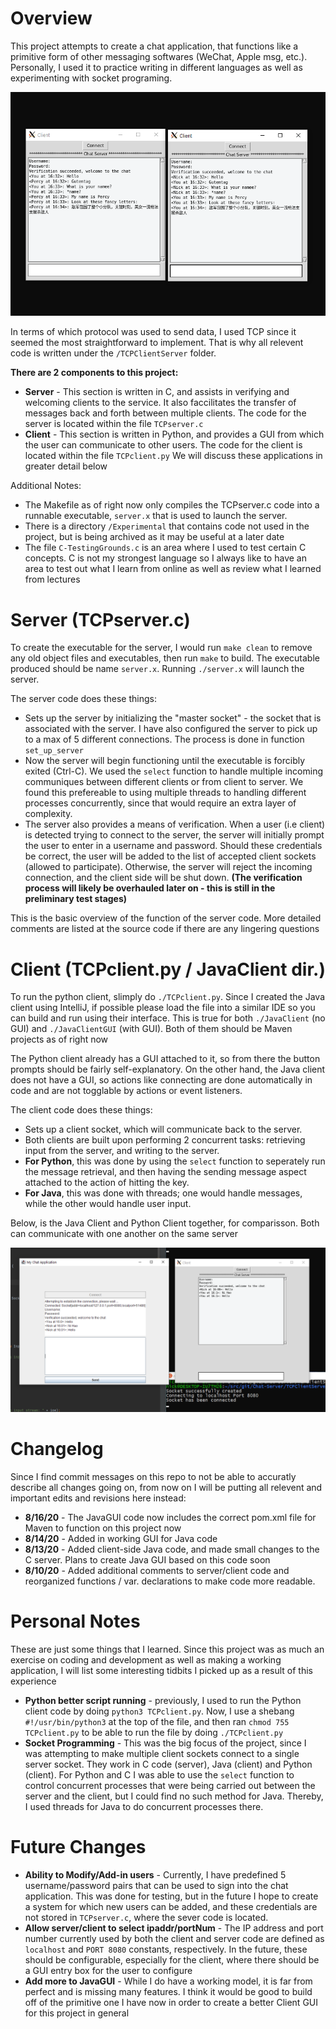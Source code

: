# Overview
This project attempts to create a chat application, that functions like a primitive form of other messaging softwares (WeChat, Apple msg, etc.). Personally, I used it to practice writing in different languages as well as experimenting with socket programing. 

<p align="center">
  <img src="https://github.com/jazhang1999/Chat-Server/blob/master/figures/Figure1.png">
</p>

In terms of which protocol was used to send data, I used TCP since it seemed the most straightforward to implement. That is why all relevent code is written under the `/TCPClientServer` folder. 

__There are 2 components to this project:__
* __Server__ - This section is written in C, and assists in verifying and welcoming clients to the service. It also faccilitates the transfer of messages back and forth between multiple clients. The code for the server is located within the file `TCPserver.c`
* __Client__ - This section is written in Python, and provides a GUI from which the user can communicate to other users. The code for the client is located within the file `TCPclient.py`
We will discuss these applications in greater detail below

Additional Notes:
* The Makefile as of right now only compiles the TCPserver.c code into a runnable executable, `server.x` that is used to launch the server. 
* There is a directory `/Experimental` that contains code not used in the project, but is being archived as it may be useful at a later date
* The file `C-TestingGrounds.c` is an area where I used to test certain C concepts. C is not my strongest language so I always like to have an area to test out what I learn from online as well as review what I learned from lectures

# Server (TCPserver.c)
To create the executable for the server, I would run `make clean` to remove any old object files and executables, then run `make` to build. The executable produced should be name `server.x`. Running `./server.x` will launch the server.

The server code does these things:
* Sets up the server by initializing the "master socket" - the socket that is associated with the server. I have also configured the server to pick up to a max of 5 different connections. The process is done in function `set_up_server`
* Now the server will begin functioning until the executable is forcibly exited (Ctrl-C). We used the `select` function to handle multiple incoming communiques between different clients or from client to server. We found this prefereable to using multiple threads to handling different processes concurrently, since that would require an extra layer of complexity. 
* The server also provides a means of verification. When a user (i.e client) is detected trying to connect to the server, the server will initially prompt the user to enter in a username and password. Should these credentials be correct, the user will be added to the list of accepted client sockets (allowed to participate). Otherwise, the server will reject the incoming connection, and the client side will be shut down. __(The verification process will likely be overhauled later on - this is still in the preliminary test stages)__

This is the basic overview of the function of the server code. More detailed comments are listed at the source code if there are any lingering questions

# Client (TCPclient.py / JavaClient dir.)
To run the python client, slimply do `./TCPclient.py`. Since I created the Java client using IntelliJ, if possible please load the file into a similar IDE so you can build and run using their interface. This is true for both `./JavaClient` (no GUI) and `./JavaClientGUI` (with GUI). Both of them should be Maven projects as of right now

The Python client already has a GUI attached to it, so from there the button prompts should be fairly self-explanatory. On the other hand, the Java client does not have a GUI, so actions like connecting are done automatically in code and are not togglable by actions or event listeners. 

The client code does these things:
* Sets up a client socket, which will communicate back to the server. 
* Both clients are built upon performing 2 concurrent tasks: retrieving input from the server, and writing to the server. 
* __For Python__, this was done by using the `select` function to seperately run the message retrieval, and then having the sending message aspect attached to the action of hitting the <return> key. 
* __For Java__, this was done with threads; one would handle messages, while the other would handle user input. 

Below, is the Java Client and Python Client together, for comparisson. Both can communicate with one another on the same server
<p align="center">
  <img src="https://github.com/jazhang1999/Chat-Server/blob/master/figures/Figure2.png">
</p>

# Changelog
Since I find commit messages on this repo to not be able to accuratly describe all changes going on, from now on I will be putting all relevent and important edits and revisions here instead:
* __8/16/20__ - The JavaGUI code now includes the correct pom.xml file for Maven to function on this project now
* __8/14/20__ - Added in working GUI for Java code 
* __8/13/20__ - Added client-side Java code, and made small changes to the C server. Plans to create Java GUI based on this code soon
* __8/10/20__ - Added additional comments to server/client code and reorganized functions / var. declarations to make code more readable. 

# Personal Notes
These are just some things that I learned. Since this project was as much an exercise on coding and development as well as making a working application, I will list some interesting tidbits I picked up as a result of this experience

* __Python better script running__ - previously, I used to run the Python client code by doing `python3 TCPclient.py`. Now, I use a shebang `#!/usr/bin/python3` at the top of the file, and then ran `chmod 755 TCPclient.py` to be able to run the file by doing `./TCPclient.py`
* __Socket Programming__ - This was the big focus of the project, since I was attempting to make multiple client sockets connect to a single server socket. They work in C code (server), Java (client) and Python (client). For Python and C I was able to use the `select` function to control concurrent processes that were being carried out between the server and the client, but I could find no such method for Java. Thereby, I used threads for Java to do concurrent processes there.

# Future Changes
* __Ability to Modify/Add-in users__ - Currently, I have predefined 5 username/password pairs that can be used to sign into the chat application. This was done for testing, but in the future I hope to create a system for which new users can be added, and these credentials are not stored in `TCPserver.c`, where the sever code is located.
* __Allow server/client to select ipaddr/portNum__ - The IP address and port number currently used by both the client and server code are defined as `localhost` and `PORT 8080` constants, respectively. In the future, these should be configurable, especially for the client, where there should be a GUI entry box for the user to configure
* __Add more to JavaGUI__ - While I do have a working model, it is far from perfect and is missing many features. I think it would be good to build off of the primitive one I have now in order to create a better Client GUI for this project in general



